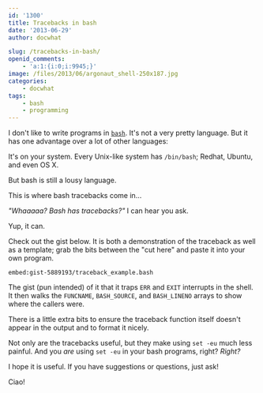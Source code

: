 ```yaml
---
id: '1300'
title: Tracebacks in bash
date: '2013-06-29'
author: docwhat

slug: /tracebacks-in-bash/
openid_comments:
    - 'a:1:{i:0;i:9945;}'
image: /files/2013/06/argonaut_shell-250x187.jpg
categories:
    - docwhat
tags:
    - bash
    - programming
---
```


I don't like to write programs in
[`bash`](<https://en.wikipedia.org/wiki/Bash_(Unix_shell)>). It's not a very
pretty language. But it has one advantage over a lot of other languages:

It's on your system. Every Unix-like system has `/bin/bash`; Redhat, Ubuntu,
and even OS X.

But bash is still a lousy language.

This is where bash tracebacks come in...

_"Whaaaaa? Bash has tracebacks?"_ I can hear you ask.

Yup, it can.

<!-- more -->

Check out the gist below. It is both a demonstration of the traceback as well
as a template; grab the bits between the "cut here" and paste it into your own
program.

`embed:gist-5889193/traceback_example.bash`

The gist (pun intended) of it that it traps `ERR` and `EXIT` interrupts in the
shell. It then walks the `FUNCNAME`, `BASH_SOURCE`, and `BASH_LINENO` arrays
to show where the callers were.

There is a little extra bits to ensure the traceback function itself doesn't
appear in the output and to format it nicely.

Not only are the tracebacks useful, but they make using `set -eu` much less
painful. And you _are_ using `set -eu` in your bash programs, right? _Right?_

I hope it is useful. If you have suggestions or questions, just ask!

Ciao!
